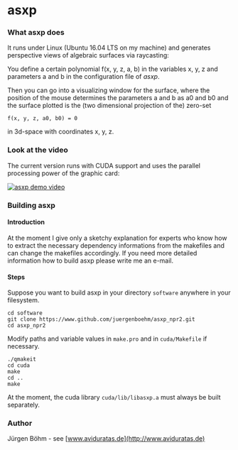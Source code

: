 # asxp

### What asxp does

It runs under Linux (Ubuntu 16.04 LTS on my machine) and generates perspective views of algebraic surfaces via raycasting:

You define a certain polynomial f(x, y, z, a, b) in the variables x, y, z and parameters a and b in the configuration file of *asxp*. 


Then you can go into a visualizing window for the surface, where the position of the mouse determines the parameters a and b as a0 and b0 and the surface plotted is the (two dimensional projection of the) zero-set
```
f(x, y, z, a0, b0) = 0
```
in 3d-space with coordinates x, y, z.


### Look at the video

The current version runs with CUDA support and uses the parallel processing power of the graphic card:

[![asxp demo video](https://img.youtube.com/vi/hFiTgNpNDK8/0.jpg)](https://www.youtube.com/watch?v=hFiTgNpNDK8)

### Building asxp

#### Introduction

At the moment I give only a sketchy explanation for experts who know how to extract the necessary dependency informations from the makefiles and can change the makefiles accordingly. If you need more detailed information how to build asxp please write me an e-mail.

#### Steps

Suppose you want to build asxp in your directory ```software``` anywhere in your filesystem.

```
cd software
git clone https://www.github.com/juergenboehm/asxp_npr2.git
cd asxp_npr2
```

Modify paths and variable values in ```make.pro``` and in ```cuda/Makefile``` if necessary.

```
./qmakeit
cd cuda
make
cd ..
make
```
At the moment, the cuda library ```cuda/lib/libasxp.a``` must always be built separately.


### Author

Jürgen Böhm - see [www.aviduratas.de](http://www.aviduratas.de)






